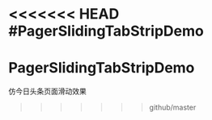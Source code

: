 <<<<<<< HEAD
#PagerSlidingTabStripDemo
=======
# PagerSlidingTabStripDemo
仿今日头条页面滑动效果

>>>>>>> github/master
